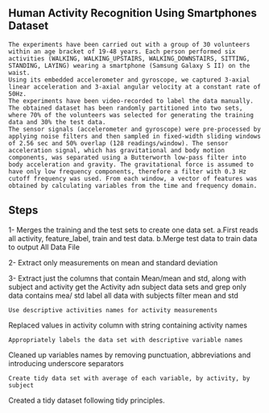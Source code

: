 Human Activity Recognition Using Smartphones Dataset
----------------------------------------------------
    The experiments have been carried out with a group of 30 volunteers within an age bracket of 19-48 years. Each person performed six activities (WALKING, WALKING_UPSTAIRS, WALKING_DOWNSTAIRS, SITTING, STANDING, LAYING) wearing a smartphone (Samsung Galaxy S II) on the waist. 
    Using its embedded accelerometer and gyroscope, we captured 3-axial linear acceleration and 3-axial angular velocity at a constant rate of 50Hz. 
    The experiments have been video-recorded to label the data manually. The obtained dataset has been randomly partitioned into two sets, where 70% of the volunteers was selected for generating the training data and 30% the test data.
    The sensor signals (accelerometer and gyroscope) were pre-processed by applying noise filters and then sampled in fixed-width sliding windows of 2.56 sec and 50% overlap (128 readings/window). The sensor acceleration signal, which has gravitational and body motion components, was separated using a Butterworth low-pass filter into body acceleration and gravity. The gravitational force is assumed to have only low frequency components, therefore a filter with 0.3 Hz cutoff frequency was used. From each window, a vector of features was obtained by calculating variables from the time and frequency domain.

Steps
-----
 1- Merges the training and the test sets to create one data set.
    a.First reads all activity, feature_label, train and test data.
    b.Merge test data to train data to output All Data File

2- Extract only measurements on mean and standard deviation

3- Extract just the columns that contain Mean/mean and std, along with subject and activity
  get the Activity adn subject data sets and grep only data contains mea/ std
  label all data with subjects
  filter mean and std

    Use descriptive activities names for activity measurements

Replaced values in activity column with string containing activity names

    Appropriately labels the data set with descriptive variable names

Cleaned up variables names by removing punctuation, abbreviations and introducing underscore separators

    Create tidy data set with average of each variable, by activity, by subject

Created a tidy dataset following tidy principles.
